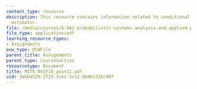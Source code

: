 ```yaml
---
content_type: resource
description: This resource contains information related to conditional expectation
  estimator.
file: /media/courses/6-041-probabilistic-systems-analysis-and-applied-probability-fall-2010/3abba5202f323cec5c12bb46132bc407_MIT6_041F10_assn11.pdf
file_type: application/pdf
learning_resource_types:
- Assignments
ocw_type: OCWFile
parent_title: Assignments
parent_type: CourseSection
resourcetype: Document
title: MIT6_041F10_assn11.pdf
uid: 3abba520-2f32-3cec-5c12-bb46132bc407
---
```

